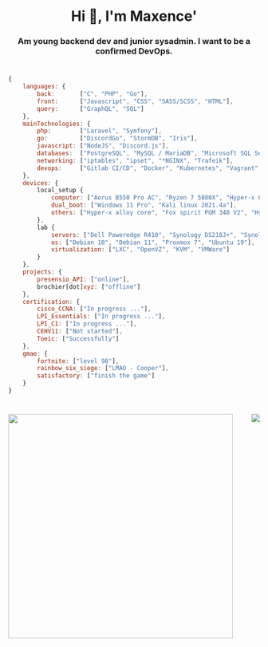 <h1 align="center">Hi 👋, I'm Maxence'</h1>
<h3 align="center">Am young backend dev and junior sysadmin. I want to be a confirmed DevOps.</h3>

<h1></h1>

```js
{
    languages: {
        back:       ["C", "PHP", "Go"],
        front:      ["Javascript", "CSS", "SASS/SCSS", "HTML"],
        query:      ["GraphQL", "SQL"]
    },
    mainTechnologies: {
        php:        ["Laravel", "Symfony"],
        go:         ["DiscordGo", "StormDB", "Iris"],
        javascript: ["NodeJS", "Discord.js"],
        databases:  ["PostgreSQL", "MySQL / MariaDB", "Microsoft SQL Server", "Sqlite"],
        networking: ["iptables", "ipset", "*NGINX", "Trafeik"],
        devops:     ["Gitlab CI/CD", "Docker", "Kubernetes", "Vagrant", "Terraform"]
    },
    devices: {
        local_setup {
            computer: ["Aorus B550 Pro AC", "Ryzen 7 5800X", "Hyper-x 64Go DDR4 3200Mhz", "Aorus RTX 3070 Master", "MX500 1To", "NVME Samsung EVO 500Go"],
            dual_boot: ["Windows 11 Pro", "Kali linux 2021.4a"],
            others: ["Hyper-x alloy core", "Fox spirit PGM 340 V2", "Hyper-x Cloud II", "Hyper-x Quadcast", "Wish mouse lmao"]
        },
        lab {
            servers: ["Dell Poweredge R410", "Synology DS218J+", "Synology DS918+"],
            os: ["Debian 10", "Debian 11", "Proxmox 7", "Ubuntu 19"],
            virtualization: ["LXC", "OpenVZ", "KVM", "VMWare"]
        }
    },
    projects: {
        presensio_API: ["online"],
        brochier[dot]xyz: ["offline"]
    },
    certification: {
        cisco_CCNA: ["In progress ..."],
        LPI_Essentials: ["In progress ..."],
        LPI_C1: ["In progress ..."],
        CEHV11: ["Not started"],
        Toeic: ["Successfully"]
    },
    gmae: {
        fortnite: ["level 98"],
        rainbow_six_siege: ["LMAO - Cooper"],
        satisfactory: ["finish the game"]
    }
}
```

<h1></h1>

<p align="center" style="display: flex; justify-content: space-between;">
  <img width="450px" src="https://github-readme-stats.vercel.app/api?username=Maxoulfou&show_icons=false&hide_border=true&custom_title=Statistics&include_all_commits=true&theme=dark&bg_color=0d1117&line_height=27">
  <img src="https://github-readme-stats.vercel.app/api/top-langs/?username=Maxoulfou&theme=dark&hide_border=true&custom_title=Most%20used&bg_color=0d1117&layout=compact">
</p>

<h1></h1>
